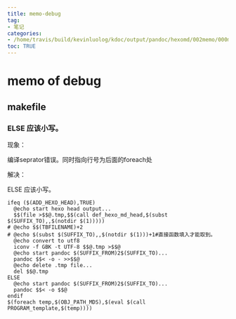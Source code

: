 ```yaml
---
title: memo-debug
tag: 
- 笔记
categories:
- /home/travis/build/kevinluolog/kdoc/output/pandoc/hexomd/002memo/000misc/
toc: TRUE
---
```

<h1 id="memo-of-debug">memo of debug</h1>
<h2 id="makefile">makefile</h2>
<h3 id="else-应该小写">ELSE 应该小写。</h3>
<p>现象：</p>
<p>编译seprator错误。同时指向行号为后面的foreach处</p>
<p>解决：</p>
<p>ELSE 应该小写。</p>
<pre><code>ifeq ($(ADD_HEXO_HEAD),TRUE)
  @echo start hexo head output...
  $$(file &gt;$$@.tmp,$$(call def_hexo_md_head,$(subst $(SUFFIX_TO),,$(notdir $(1)))))
# @echo $$(TBFILENAME)+2
# @echo $(subst $(SUFFIX_TO),,$(notdir $(1)))+1#直接函数填入才能取到。
  @echo convert to utf8
  iconv -f GBK -t UTF-8 $$@.tmp &gt;$$@
  @echo start pandoc $(SUFFIX_FROM)2$(SUFFIX_TO)...
  pandoc $$&lt; -o - &gt;&gt;$$@
  @echo delete .tmp file...
  del $$@.tmp
ELSE
  @echo start pandoc $(SUFFIX_FROM)2$(SUFFIX_TO)...
  pandoc $$&lt; -o $$@
endif
$(foreach temp,$(OBJ_PATH_MDS),$(eval $(call PROGRAM_template,$(temp))))</code></pre>
